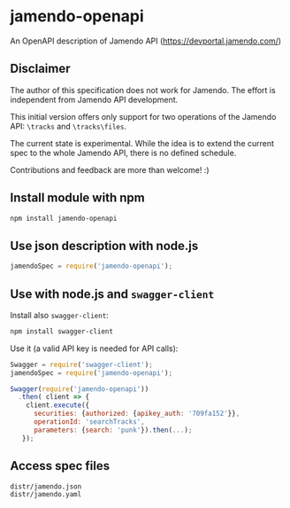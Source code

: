 # jamendo-openapi
An OpenAPI description of Jamendo API (https://devportal.jamendo.com/)

Disclaimer
----------

The author of this specification does not work for Jamendo. The effort is
independent from Jamendo API development.

This initial version offers only support for two operations of the Jamendo API:
`\tracks` and `\tracks\files`.

The current state is experimental.
While the idea is to extend the current spec to the whole Jamendo API, there is
no defined schedule.

Contributions and feedback are more than welcome! :)

Install module with npm
-----------------------

``` bash
npm install jamendo-openapi
```

Use json description with node.js
---------------------------------

``` js
jamendoSpec = require('jamendo-openapi');
```

Use with node.js and `swagger-client`
-------------------------------------

Install also `swagger-client`:
``` bash
npm install swagger-client
```

Use it (a valid API key is needed for API calls):
``` js
Swagger = require('swagger-client');
jamendoSpec = require('jamendo-openapi');

Swagger(require('jamendo-openapi'))
  .then( client => {
    client.execute({
      securities: {authorized: {apikey_auth: '709fa152'}},
      operationId: 'searchTracks',
      parameters: {search: 'punk'}).then(...);
   });
```

Access spec files
-----------------
``` base
distr/jamendo.json
distr/jamendo.yaml
```
